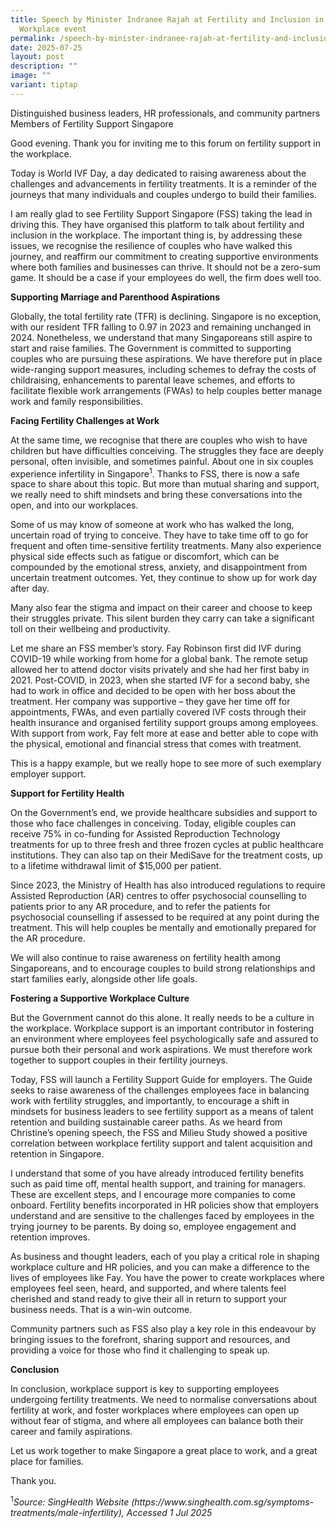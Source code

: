 ```yaml
---
title: Speech by Minister Indranee Rajah at Fertility and Inclusion in the
  Workplace event
permalink: /speech-by-minister-indranee-rajah-at-fertility-and-inclusion-in-the-workplace-event/
date: 2025-07-25
layout: post
description: ""
image: ""
variant: tiptap
---
```

<p>Distinguished business leaders, HR professionals, and community partners
<br>Members of Fertility Support Singapore</p>
<p>Good evening. Thank you for inviting me to this forum on fertility support
in the workplace.</p>
<p>Today is World IVF Day, a day dedicated to raising awareness about the
challenges and advancements in fertility treatments. It is a reminder of
the journeys that many individuals and couples undergo to build their families.</p>
<p>I am really glad to see Fertility Support Singapore (FSS) taking the lead
in driving this. They have organised this platform to talk about fertility
and inclusion in the workplace. The important thing is, by addressing these
issues, we recognise the resilience of couples who have walked this journey,
and reaffirm our commitment to creating supportive environments where both
families and businesses can thrive. It should not be a zero-sum game. It
should be a case if your employees do well, the firm does well too.</p>
<p><strong>Supporting Marriage and Parenthood Aspirations</strong>
</p>
<p>Globally, the total fertility rate (TFR) is declining. Singapore is no
exception, with our resident TFR falling to 0.97 in 2023 and remaining
unchanged in 2024. Nonetheless, we understand that many Singaporeans still
aspire to start and raise families. The Government is committed to supporting
couples who are pursuing these aspirations. We have therefore put in place
wide-ranging support measures, including schemes to defray the costs of
childraising, enhancements to parental leave schemes, and efforts to facilitate
flexible work arrangements (FWAs) to help couples better manage work and
family responsibilities.</p>
<p><strong>Facing Fertility Challenges at Work</strong>
</p>
<p>At the same time, we recognise that there are couples who wish to have
children but have difficulties conceiving. The struggles they face are
deeply personal, often invisible, and sometimes painful. About one in six
couples experience infertility in Singapore<sup>1</sup>. Thanks to FSS,
there is now a safe space to share about this topic. But more than mutual
sharing and support, we really need to shift mindsets and bring these conversations
into the open, and into our workplaces.</p>
<p>Some of us may know of someone at work who has walked the long, uncertain
road of trying to conceive. They have to take time off to go for frequent
and often time-sensitive fertility treatments. Many also experience physical
side effects such as fatigue or discomfort, which can be compounded by
the emotional stress, anxiety, and disappointment from uncertain treatment
outcomes. Yet, they continue to show up for work day after day.</p>
<p>Many also fear the stigma and impact on their career and choose to keep
their struggles private. This silent burden they carry can take a significant
toll on their wellbeing and productivity.</p>
<p>Let me share an FSS member’s story. Fay Robinson first did IVF during
COVID-19 while working from home for a global bank. The remote setup allowed
her to attend doctor visits privately and she had her first baby in 2021.
Post-COVID, in 2023, when she started IVF for a second baby, she had to
work in office and decided to be open with her boss about the treatment.
Her company was supportive – they gave her time off for appointments, FWAs,
and even partially covered IVF costs through their health insurance and
organised fertility support groups among employees. With support from work,
Fay felt more at ease and better able to cope with the physical, emotional
and financial stress that comes with treatment.</p>
<p>This is a happy example, but we really hope to see more of such exemplary
employer support.</p>
<p><strong>Support for Fertility Health</strong>
</p>
<p>On the Government’s end, we provide healthcare subsidies and support to
those who face challenges in conceiving. Today, eligible couples can receive
75% in co-funding for Assisted Reproduction Technology treatments for up
to three fresh and three frozen cycles at public healthcare institutions.
They can also tap on their MediSave for the treatment costs, up to a lifetime
withdrawal limit of $15,000 per patient.</p>
<p>Since 2023, the Ministry of Health has also introduced regulations to
require Assisted Reproduction (AR) centres to offer psychosocial counselling
to patients prior to any AR procedure, and to refer the patients for psychosocial
counselling if assessed to be required at any point during the treatment.
This will help couples be mentally and emotionally prepared for the AR
procedure.</p>
<p>We will also continue to raise awareness on fertility health among Singaporeans,
and to encourage couples to build strong relationships and start families
early, alongside other life goals.</p>
<p><strong>Fostering a Supportive Workplace Culture</strong>
</p>
<p>But the Government cannot do this alone. It really needs to be a culture
in the workplace. Workplace support is an important contributor in fostering
an environment where employees feel psychologically safe and assured to
pursue both their personal and work aspirations. We must therefore work
together to support couples in their fertility journeys.</p>
<p>Today, FSS will launch a Fertility Support Guide for employers. The Guide
seeks to raise awareness of the challenges employees face in balancing
work with fertility struggles, and importantly, to encourage a shift in
mindsets for business leaders to see fertility support as a means of talent
retention and building sustainable career paths. As we heard from Christine’s
opening speech, the FSS and Milieu Study showed a positive correlation
between workplace fertility support and talent acquisition and retention
in Singapore.</p>
<p>I understand that some of you have already introduced fertility benefits
such as paid time off, mental health support, and training for managers.
These are excellent steps, and I encourage more companies to come onboard.
Fertility benefits incorporated in HR policies show that employers understand
and are sensitive to the challenges faced by employees in the trying journey
to be parents. By doing so, employee engagement and retention improves.</p>
<p>As business and thought leaders, each of you play a critical role in shaping
workplace culture and HR policies, and you can make a difference to the
lives of employees like Fay. You have the power to create workplaces where
employees feel seen, heard, and supported, and where talents feel cherished
and stand ready to give their all in return to support your business needs.
That is a win-win outcome.</p>
<p>Community partners such as FSS also play a key role in this endeavour
by bringing issues to the forefront, sharing support and resources, and
providing a voice for those who find it challenging to speak up.</p>
<p><strong>Conclusion</strong>
</p>
<p>In conclusion, workplace support is key to supporting employees undergoing
fertility treatments. We need to normalise conversations about fertility
at work, and foster workplaces where employees can open up without fear
of stigma, and where all employees can balance both their career and family
aspirations.</p>
<p>Let us work together to make Singapore a great place to work, and a great
place for families.</p>
<p>Thank you.</p>
<p><sup>1</sup><em>Source: SingHealth Website (<a rel="noopener noreferrer nofollow" target="_blank">https://www.singhealth.com.sg/symptoms-treatments/male-infertility</a>), Accessed 1 Jul 2025</em>
</p>
<p>&nbsp;</p>